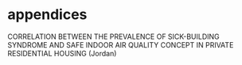 # appendices
 CORRELATION BETWEEN THE PREVALENCE OF SICK-BUILDING SYNDROME AND SAFE INDOOR AIR QUALITY CONCEPT IN PRIVATE RESIDENTIAL HOUSING (Jordan)
